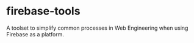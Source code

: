 # firebase-tools
A toolset to simplify common processes in Web Engineering when using Firebase as a platform.
